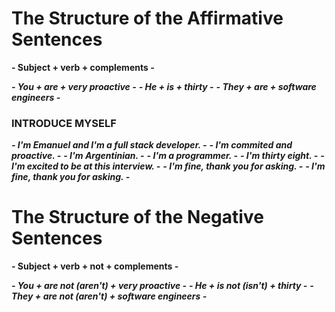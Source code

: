 # The Structure of the Affirmative Sentences

**- Subject + verb + complements -**

***- You + are + very proactive -***
***- He + is + thirty -***
***- They + are + software engineers -***

### INTRODUCE MYSELF

***- I'm Emanuel and I'm a full stack developer.  -***
***- I'm commited and proactive.  -***
***- I'm Argentinian.  -***
***- I'm a programmer.  -***
***- I'm thirty eight.  -***
***- I'm excited to be at this interview.  -***
***- I'm fine, thank you for asking.  -***
***- I'm fine, thank you for asking.  -***


# The Structure of the Negative Sentences

**- Subject + verb + not + complements -**

***- You + are not (aren't) + very proactive -***
***- He + is not (isn't) + thirty -***
***- They + are not (aren't) + software engineers -***

